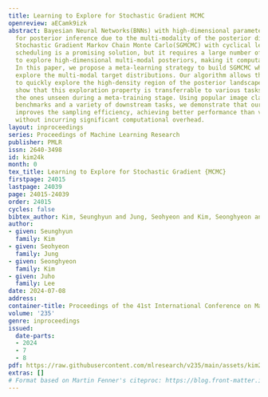 ```yaml
---
title: Learning to Explore for Stochastic Gradient MCMC
openreview: aECamk9izk
abstract: Bayesian Neural Networks(BNNs) with high-dimensional parameters pose a challenge
  for posterior inference due to the multi-modality of the posterior distributions.
  Stochastic Gradient Markov Chain Monte Carlo(SGMCMC) with cyclical learning rate
  scheduling is a promising solution, but it requires a large number of sampling steps
  to explore high-dimensional multi-modal posteriors, making it computationally expensive.
  In this paper, we propose a meta-learning strategy to build SGMCMC which can efficiently
  explore the multi-modal target distributions. Our algorithm allows the learned SGMCMC
  to quickly explore the high-density region of the posterior landscape. Also, we
  show that this exploration property is transferrable to various tasks, even for
  the ones unseen during a meta-training stage. Using popular image classification
  benchmarks and a variety of downstream tasks, we demonstrate that our method significantly
  improves the sampling efficiency, achieving better performance than vanilla SGMCMC
  without incurring significant computational overhead.
layout: inproceedings
series: Proceedings of Machine Learning Research
publisher: PMLR
issn: 2640-3498
id: kim24k
month: 0
tex_title: Learning to Explore for Stochastic Gradient {MCMC}
firstpage: 24015
lastpage: 24039
page: 24015-24039
order: 24015
cycles: false
bibtex_author: Kim, Seunghyun and Jung, Seohyeon and Kim, Seonghyeon and Lee, Juho
author:
- given: Seunghyun
  family: Kim
- given: Seohyeon
  family: Jung
- given: Seonghyeon
  family: Kim
- given: Juho
  family: Lee
date: 2024-07-08
address:
container-title: Proceedings of the 41st International Conference on Machine Learning
volume: '235'
genre: inproceedings
issued:
  date-parts:
  - 2024
  - 7
  - 8
pdf: https://raw.githubusercontent.com/mlresearch/v235/main/assets/kim24k/kim24k.pdf
extras: []
# Format based on Martin Fenner's citeproc: https://blog.front-matter.io/posts/citeproc-yaml-for-bibliographies/
---
```

